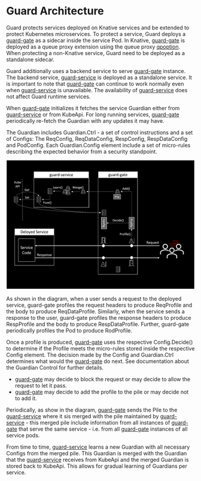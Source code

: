 # Guard Architecture

Guard protects services deployed on Knative services and be extended to protect Kubernetes microservices. To protect a service, Guard deploys a [guard-gate](pkg/guard-gate) as a sidecar inside the service Pod. In Knative, [guard-gate](pkg/guard-gate) is deployed as a queue proxy extension using the queue proxy [qpoption](pkg/qpoption). When protecting a non-Knative service, Guard need to be deployed as a standalone sidecar.

Guard additionally uses a backend service to serve [guard-gate](pkg/guard-gate) instance. The backend service, [guard-service](cmd/guard-service) is deployed as a standalone service. It is important to note that [guard-gate](pkg/guard-gate) can continue to work normally even when [guard-service](cmd/guard-service) is unavailable. The availability of [guard-service](cmd/guard-service) does not affect Guard runtime services.

When [guard-gate](pkg/guard-gate)  initializes it fetches the service Guardian either from [guard-service](cmd/guard-service) or from KubeApi. For long running services, [guard-gate](pkg/guard-gate) periodically re-fetch the Guardian with any updates it may have.

The Guardian includes Guardian.Ctrl - a set of control instructions and a set of Configs: The ReqConfig, ReqDataConfig, RespConfig, RespDataConfig and PodConfig. Each Guardian.Config element include a set of micro-rules describing the expected behavior from a security standpoint.

<p align="center">
    <img src="img/GuardArch.png" width="700"  />
</p>

As shown in the diagram, when a user sends a request to the deployed service, guard-gate profiles the request headers to produce ReqProfile and the body to produce ReqDataProfile. Similarly, when the service sends a response to the user, guard-gate profiles the response headers to produce RespProfile and the body to produce RespDataProfile. Further,  guard-gate periodically profiles the Pod to produce RodProfile.

Once a profile is produced, [guard-gate](pkg/guard-gate) uses the respective Config.Decide() to determine if the Profile meets the micro-rules stored inside the respective Config element. The decision made by the Config and Guardian.Ctrl determines what would the [guard-gate](pkg/guard-gate) do next. See documentation about the Guardian Control for further details.

* [guard-gate](pkg/guard-gate) may decide to block the request or may decide to allow the request to let it pass.
* [guard-gate](pkg/guard-gate) may decide to add the profile to the pile or may decide not to add it.

Periodically, as show in the diagram, [guard-gate](pkg/guard-gate) sends the Pile to the [guard-service](cmd/guard-service) where it sis merged with the pile maintained by [guard-service](cmd/guard-service) - this merged pile include information from all instances of [guard-gate](pkg/guard-gate) that serve the same service - i.e. from all [guard-gate](pkg/guard-gate) instances of all service pods.

From time to time, [guard-service](cmd/guard-service) learns a new Guardian with all necessary Configs from the merged pile. This Guardian is merged with the Guardian that the [guard-service](cmd/guard-service) receives from KubeApi and the merged Guardian is stored back to KubeApi. This allows for gradual learning of Guardians per service.
